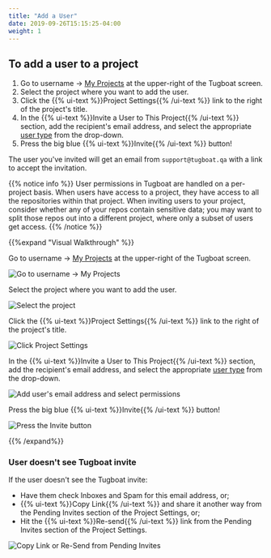 ```yaml
---
title: "Add a User"
date: 2019-09-26T15:15:25-04:00
weight: 1
---
```


## To add a user to a project

1. Go to username -> [My Projects](https://dashboard.tugboat.qa/projects) at the upper-right of the Tugboat screen.
2. Select the project where you want to add the user.
3. Click the {{% ui-text %}}Project Settings{{% /ui-text %}} link to the right of the project's title.
4. In the {{% ui-text %}}Invite a User to This Project{{% /ui-text %}} section, add the recipient's email address, and
   select the appropriate [user type](../user-admin/) from the drop-down.
5. Press the big blue {{% ui-text %}}Invite{{% /ui-text %}} button!

The user you've invited will get an email from `support@tugboat.qa` with a link to accept the invitation.

{{% notice info %}} User permissions in Tugboat are handled on a per-project basis. When users have access to a project,
they have access to all the repositories within that project. When inviting users to your project, consider whether any
of your repos contain sensitive data; you may want to split those repos out into a different project, where only a
subset of users get access. {{% /notice %}}

{{%expand "Visual Walkthrough" %}}

Go to username -> [My Projects](https://dashboard.tugboat.qa/projects) at the upper-right of the Tugboat screen.

![Go to username -> My Projects](../../_images/go-to-user-my-projects.png)

Select the project where you want to add the user.

![Select the project](../../_images/select-a-project.png)

Click the {{% ui-text %}}Project Settings{{% /ui-text %}} link to the right of the project's title.

![Click Project Settings](../../_images/click-project-settings-link.png)

In the {{% ui-text %}}Invite a User to This Project{{% /ui-text %}} section, add the recipient's email address, and
select the appropriate [user type](../user-admin/) from the drop-down.

![Add user's email address and select permissions](../../_images/add-user-email-and-permissions.png)

Press the big blue {{% ui-text %}}Invite{{% /ui-text %}} button!

![Press the Invite button](../../_images/add-user-press-invite-button.png)

{{% /expand%}}

### User doesn't see Tugboat invite

If the user doesn't see the Tugboat invite:

- Have them check Inboxes and Spam for this email address, or;
- {{% ui-text %}}Copy Link{{% /ui-text %}} and share it another way from the Pending Invites section of the Project
  Settings, or;
- Hit the {{% ui-text %}}Re-send{{% /ui-text %}} link from the Pending Invites section of the Project Settings.

![Copy Link or Re-Send from Pending Invites](../../_images/add-user-copy-link-resend.png)

